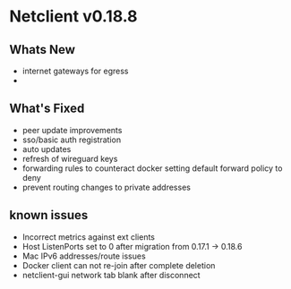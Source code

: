 # Netclient v0.18.8

## Whats New
- internet gateways for egress
- 
## What's Fixed
- peer update improvements
- sso/basic auth registration
- auto updates
- refresh of wireguard keys
- forwarding rules to counteract docker setting default forward policy to deny
- prevent routing changes to private addresses

## known issues
- Incorrect metrics against ext clients
- Host ListenPorts set to 0 after migration from 0.17.1 -> 0.18.6
- Mac IPv6 addresses/route issues
- Docker client can not re-join after complete deletion
- netclient-gui network tab blank after disconnect

